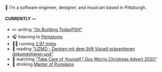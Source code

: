 👋 I'm a software engineer, designer, and musician based in Pittsburgh.

#### CURRENTLY —

* ✏️ writing [“On Building TodayPGH”](https://amoscato.com/journal/on-building-todaypgh/)
* 🎧 listening to [Pentatonix](https://www.last.fm/music/Pentatonix/_/Winter+Wonderland+%2F+Don%27t+Worry+Be+Happy+(feat.+Tori+Kelly))
* 🏃‍♂️ running [2.97 miles](https://www.strava.com/activities/4393073468)
* 📘 reading [“UZMO - Denken mit dem Stift Visuell präsentieren dokumentieren und”](https://www.goodreads.com/book/show/22713395-uzmo---denken-mit-dem-stift-visuell-pr-sentieren-dokumentieren-und)
* 🍿 watching [“Take Care of Yourself | Doc Morris Christmas Advert 2020”](https://youtu.be/Fz1q8NWbExc)
* 🍺 drinking [Master of Pumpkins](https://untappd.com/user/namoscato/checkin/954066263)
